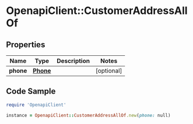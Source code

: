 # OpenapiClient::CustomerAddressAllOf

## Properties

Name | Type | Description | Notes
------------ | ------------- | ------------- | -------------
**phone** | [**Phone**](Phone.md) |  | [optional] 

## Code Sample

```ruby
require 'OpenapiClient'

instance = OpenapiClient::CustomerAddressAllOf.new(phone: null)
```


